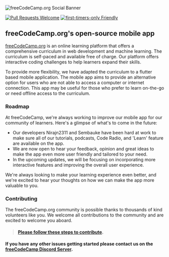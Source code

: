 ![freeCodeCamp.org Social Banner](https://s3.amazonaws.com/freecodecamp/wide-social-banner.png)

[![Pull Requests Welcome](https://img.shields.io/badge/PRs-welcome-brightgreen.svg?style=flat)](http://makeapullrequest.com)
[![first-timers-only Friendly](https://img.shields.io/badge/first--timers--only-friendly-blue.svg)](http://www.firsttimersonly.com/)

## freeCodeCamp.org's open-source mobile app

[freeCodeCamp.org](https://www.freecodecamp.org) is an online learning platform that offers a comprehensive curriculum in web development and machine learning. The curriculum is self-paced and available free of charge. Our platform offers interactive coding challenges to help learners expand their skills.

To provide more flexibility, we have adapted the curriculum to a flutter based mobile application. The mobile app aims to provide an alternative option for users who are not able to access a computer or internet connection. This app may be useful for those who prefer to learn on-the-go or need offline access to the curriculum.

### Roadmap
At freeCodeCamp, we're always working to improve our mobile app for our community of learners. Here's a glimpse of what's to come in the future:

- Our developers Nirajn2311 and Sembauke have been hard at work to make sure all of our tutorials, podcasts, Code Radio, and 'Learn' feature are available on the app.
- We are now open to hear your feedback, opinion and great ideas to make the app even more user friendly and tailored to your need.
- In the upcoming updates, we will be focusing on incorporating more interactive features and improving the overall user experience.

We're always looking to make your learning experience even better, and we're excited to hear your thoughts on how we can make the app more valuable to you.

### Contributing
The freeCodeCamp.org community is possible thanks to thousands of kind volunteers like you. We welcome all contributions to the community and are excited to welcome you aboard.

> #### [Please follow these steps to contribute](https://contribute.freecodecamp.org/#/how-to-setup-freecodecamp-mobile-app-locally).

#### If you have any other issues getting started please contact us on the [freeCodeCamp Discord Server](https://discord.gg/Z7Fm39aNtZ).
